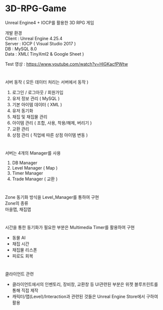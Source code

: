 # 3D-RPG-Game

Unreal Engine4 + IOCP를 활용한 3D RPG 게임

개발 환경  
Client : Unreal Engine 4.25.4  
Server : IOCP ( Visual Studio 2017 )  
DB : MySQL 8.0  
Data : XML( TinyXml2 & Google Sheet )    

Test 영상 : <https://www.youtube.com/watch?v=HlGKacfPWtw>

#

서버 동작 ( 모든 데이터 처리는 서버에서 동작 )
1. 로그인 / 로그아웃 / 회원가입
2. 유저 정보 관리 ( MySQL )
3. 기본 아이템 데이터 ( XML )
4. 유저 동기화
5. 채집 및 채집물 관리
6. 아이템 관리 ( 조합, 사용, 착용/해제, 버리기 )
7. 교환 관리
8. 상점 관리 ( 직업에 따른 상점 아이템 변동 )

#


서버는 4개의 Manager를 사용
1. DB Manager
2. Level Manager ( Map )
3. Timer Manager
4. Trade Manager ( 교환 )

#

Zone 동기화 방식을 Level_Manager를 통하여 구현  
Zone의 종류  
마을맵, 채집맵  

 #

시간을 통한 동기화가 필요한 부분은 Multimedia Timer를 활용하여 구현
 - 동물 AI
 - 채집 시간
 - 채집물 리스폰
 - 피로도 회복


 #
 
 클라이언트 관련
 - 클라이언트에서의 인벤토리, 장비창, 교환창 등 UI관련된 부분은 위젯 블루프린트를 통해 직접 제작   
 - 캐릭터/맵(Level)/Interaction과 관련된 것들은 Unreal Engine Store에서 구하여 활용 
